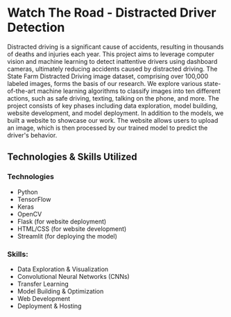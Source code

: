 # Watch The Road - Distracted Driver Detection

Distracted driving is a significant cause of accidents, resulting in thousands of deaths and injuries each year. 
This project aims to leverage computer vision and machine learning to detect inattentive drivers using dashboard 
cameras, ultimately reducing accidents caused by distracted driving. The State Farm Distracted Driving image dataset, 
comprising over 100,000 labeled images, forms the basis of our research. We explore various state-of-the-art machine 
learning algorithms to classify images into ten different actions, such as safe driving, texting, talking on the phone, 
and more. The project consists of key phases including data exploration, model building, website development, and model deployment. 
In addition to the models, we built a website to showcase our work. The website allows users to upload an image, which is then processed 
by our trained model to predict the driver's behavior. 

## Technologies & Skills Utilized

### Technologies

- Python
- TensorFlow
- Keras
- OpenCV
- Flask (for website deployment)
- HTML/CSS (for website development)
- Streamlit (for deploying the model)

### Skills:

- Data Exploration & Visualization
- Convolutional Neural Networks (CNNs)
- Transfer Learning
- Model Building & Optimization
- Web Development
- Deployment & Hosting


